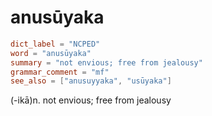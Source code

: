# anusūyaka

``` toml
dict_label = "NCPED"
word = "anusūyaka"
summary = "not envious; free from jealousy"
grammar_comment = "mf"
see_also = ["anusuyyaka", "usūyaka"]
```

(\-ikā)n. not envious; free from jealousy

